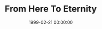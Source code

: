 ---
layout: series
series: "From Here To Eternity"
permalink: "/from-here-to-eternity/"
title: From Here To Eternity
date: 1999-02-21 00:00:00
endDate: 1999-02-28 00:00:00
description: "An in-depth look at Heaven and Hell "
src: "http://s3.amazonaws.com/crossroads-media/images/legacy/content/"
---